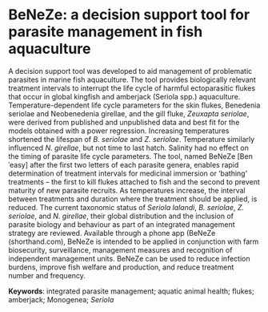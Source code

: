 # BeNeZe: a decision support tool for parasite management in fish aquaculture

A decision support tool was developed to aid management of problematic parasites in marine fish aquaculture. The tool provides biologically relevant treatment intervals to interrupt the life cycle of harmful ectoparasitic flukes that occur in global kingfish and amberjack (Seriola spp.) aquaculture. Temperature-dependent life cycle parameters for the skin flukes, Benedenia seriolae and Neobenedenia girellae, and the gill fluke, <i>Zeuxapta seriolae</i>, were derived from published and unpublished data and best fit for the models obtained with a power regression. Increasing temperatures shortened the lifespan of <i>B. seriolae</i> and <i>Z. seriolae</i>. Temperature similarly influenced <i>N. girellae</i>, but not time to last hatch. Salinity had no effect on the timing of parasite life cycle parameters. The tool, named BeNeZe [Benˈeasy] after the first two letters of each parasite genera, enables rapid determination of treatment intervals for medicinal immersion or ‘bathing’ treatments – the first to kill flukes attached to fish and the second to prevent maturity of new parasite recruits. As temperatures increase, the interval between treatments and duration where the treatment should be applied, is reduced. The current taxonomic status of <i>Seriola lalandi</i>, <i>B. seriolae</i>, <i>Z. seriolae</i>, and <i>N. girellae</i>, their global distribution and the inclusion of parasite biology and behaviour as part of an integrated management strategy are reviewed. Available through a phone app (BeNeZe (shorthand.com), BeNeZe is intended to be applied in conjunction with farm biosecurity, surveillance, management measures and recognition of independent management units. BeNeZe can be used to reduce infection burdens, improve fish welfare and production, and reduce treatment number and frequency.

<b>Keywords</b>: integrated parasite management; aquatic animal health; flukes; amberjack; Monogenea; <i>Seriola</i>
